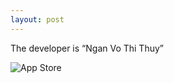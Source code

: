 ```yaml
---
layout: post
---
```


The developer is “Ngan Vo Thi Thuy”

![App Store](https://cdn.rawgit.com/Ryan-Sheehan/bad-design-presentation/7d46d2f7/images/app_store_2.png)